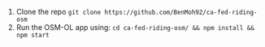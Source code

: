 1. Clone the repo ```git clone https://github.com/BenMoh92/ca-fed-riding-osm```
2. Run the OSM-OL app using: ```cd ca-fed-riding-osm/ && npm install && npm start```
